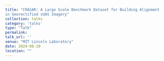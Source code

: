 ```yaml
---
title: "CRASAR: A Large Scale Benchmark Dataset for Building Alignment and Damage Assessment  
in Georectified sUAS Imagery"
collection: talks
category: 'talks'
type: "Talk"
permalink:
talk_url: ''
venue: "MIT Lincoln Laboratory"
date: 2024-08-20
location: ""
---
```

